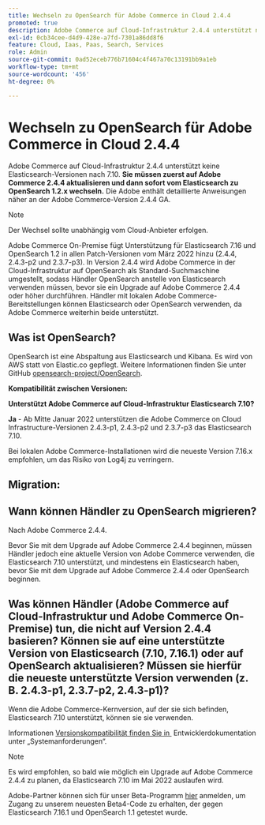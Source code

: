 ```yaml
---
title: Wechseln zu OpenSearch für Adobe Commerce in Cloud 2.4.4
promoted: true
description: Adobe Commerce auf Cloud-Infrastruktur 2.4.4 unterstützt nach Version 7.10 keine Elasticsearch-Versionen mehr. **Sie müssen zuerst ein Upgrade auf Adobe Commerce 2.4.4 durchführen und dann sofort vom Elasticsearch auf OpenSearch 1.2.x wechseln.** Adobe enthält detaillierte Anweisungen näher an der Adobe Commerce-Version 2.4.4 GA.
exl-id: 0cb34cee-d4d9-428e-a7fd-7301a86dd8f6
feature: Cloud, Iaas, Paas, Search, Services
role: Admin
source-git-commit: 0ad52eceb776b71604c4f467a70c13191bb9a1eb
workflow-type: tm+mt
source-wordcount: '456'
ht-degree: 0%

---
```


# Wechseln zu OpenSearch für Adobe Commerce in Cloud 2.4.4

Adobe Commerce auf Cloud-Infrastruktur 2.4.4 unterstützt keine Elasticsearch-Versionen nach 7.10. **Sie müssen zuerst auf Adobe Commerce 2.4.4 aktualisieren und dann sofort vom Elasticsearch zu OpenSearch 1.2.x wechseln.** Die Adobe enthält detaillierte Anweisungen näher an der Adobe Commerce-Version 2.4.4 GA.

>[!NOTE]
>
>Der Wechsel sollte unabhängig vom Cloud-Anbieter erfolgen.

Adobe Commerce On-Premise fügt Unterstützung für Elasticsearch 7.16 und OpenSearch 1.2 in allen Patch-Versionen vom März 2022 hinzu (2.4.4, 2.4.3-p2 und 2.3.7-p3). In Version 2.4.4 wird Adobe Commerce in der Cloud-Infrastruktur auf OpenSearch als Standard-Suchmaschine umgestellt, sodass Händler OpenSearch anstelle von Elasticsearch verwenden müssen, bevor sie ein Upgrade auf Adobe Commerce 2.4.4 oder höher durchführen. Händler mit lokalen Adobe Commerce-Bereitstellungen können Elasticsearch oder OpenSearch verwenden, da Adobe Commerce weiterhin beide unterstützt.


## Was ist OpenSearch?

OpenSearch ist eine Abspaltung aus Elasticsearch und Kibana. Es wird von AWS statt von Elastic.co gepflegt. Weitere Informationen finden Sie unter GitHub [opensearch-project/OpenSearch](https://github.com/opensearch-project/OpenSearch).

**Kompatibilität zwischen Versionen:**

**Unterstützt Adobe Commerce auf Cloud-Infrastruktur Elasticsearch 7.10?**

**Ja** - Ab Mitte Januar 2022 unterstützen die Adobe Commerce on Cloud Infrastructure-Versionen 2.4.3-p1, 2.4.3-p2 und 2.3.7-p3 das Elasticsearch 7.10.

Bei lokalen Adobe Commerce-Installationen wird die neueste Version 7.16.x empfohlen, um das Risiko von Log4j zu verringern.

## Migration:

## Wann können Händler zu OpenSearch migrieren?

Nach Adobe Commerce 2.4.4.

Bevor Sie mit dem Upgrade auf Adobe Commerce 2.4.4 beginnen, müssen Händler jedoch eine aktuelle Version von Adobe Commerce verwenden, die Elasticsearch 7.10 unterstützt, und mindestens ein Elasticsearch haben, bevor Sie mit dem Upgrade auf Adobe Commerce 2.4.4 oder OpenSearch beginnen.

## Was können Händler (Adobe Commerce auf Cloud-Infrastruktur und Adobe Commerce On-Premise) tun, die nicht auf Version 2.4.4 basieren? Können sie auf eine unterstützte Version von Elasticsearch (7.10, 7.16.1) oder auf OpenSearch aktualisieren? Müssen sie hierfür die neueste unterstützte Version verwenden (z. B. 2.4.3-p1, 2.3.7-p2, 2.4.3-p1)?

Wenn die Adobe Commerce-Kernversion, auf der sie sich befinden, Elasticsearch 7.10 unterstützt, können sie sie verwenden.

Informationen [&#x200B; Versionskompatibilität finden Sie in &#x200B;](https://experienceleague.adobe.com/docs/commerce-operations/installation-guide/system-requirements.html?lang=de) Entwicklerdokumentation unter „Systemanforderungen“.

>[!NOTE]
>
>Es wird empfohlen, so bald wie möglich ein Upgrade auf Adobe Commerce 2.4.4 zu planen, da Elasticsearch 7.10 im Mai 2022 auslaufen wird.

Adobe-Partner können sich für unser Beta-Programm [hier](https://experienceleague.adobe.com/docs/commerce-operations/release/beta-program.html?lang=de) anmelden, um Zugang zu unserem neuesten Beta4-Code zu erhalten, der gegen Elasticsearch 7.16.1 und OpenSearch 1.1 getestet wurde.
